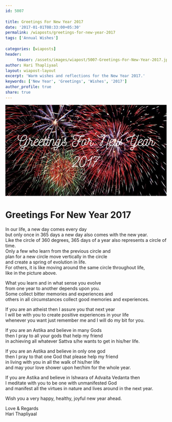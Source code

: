 ```yaml
--- 
id: 5007

title: Greetings For New Year 2017
date: '2017-01-01T08:33:00+05:30'
permalink: /wiaposts/greetings-for-new-year-2017
tags: ['Annual Wishes']

categories: [wiaposts] 
header:
     teaser: /assets/images/wiapost/5007-Greetings-For-New-Year-2017.jpg
author: Hari Thapliyaal 
layout: wiapost-layout
excerpt: 'Warm wishes and reflections for the New Year 2017.' 
keywords: ['New Year', 'Greetings', 'Wishes', '2017']
author_profile: true 
share: true 
---
```


![Greetings For New Year 2017](/assets/images/wiapost/5007-Greetings-For-New-Year-2017.jpg)     
   
# Greetings For New Year 2017
   
In our life, a new day comes every day  
but only once in 365 days a new day also comes with the new year.  
Like the circle of 360 degrees, 365 days of a year also represents a circle of time.  
Only a few who learn from the previous circle and  
plan for a new circle move vertically in the circle  
and create a spring of evolution in life.  
For others, it is like moving around the same circle throughout life,  
like in the picture above.

What you learn and in what sense you evolve  
from one year to another depends upon you.  
Some collect bitter memories and experiences and  
others in all circumstances collect good memories and experiences.

If you are an atheist then I assure you that next year  
I will be with you to create positive experiences in your life  
whenever you want just remember me and I will do my bit for you.

If you are an Astika and believe in many Gods  
then I pray to all your gods that help my friend  
in achieving all whatever Sattva s/he wants to get in his/her life.

If you are an Astika and believe in only one god  
then I pray to that one God that please help my friend  
in living with you in all the walk of his/her life  
and may your love shower upon her/him for the whole year.

If you are Astika and believe in Ishwara of Advaita Vedanta then  
I meditate with you to be one with unmanifested God  
and manifest all the virtues in nature and lives around in the next year.

Wish you a very happy, healthy, joyful new year ahead.

Love &amp; Regards  
Hari Thapliyaal
